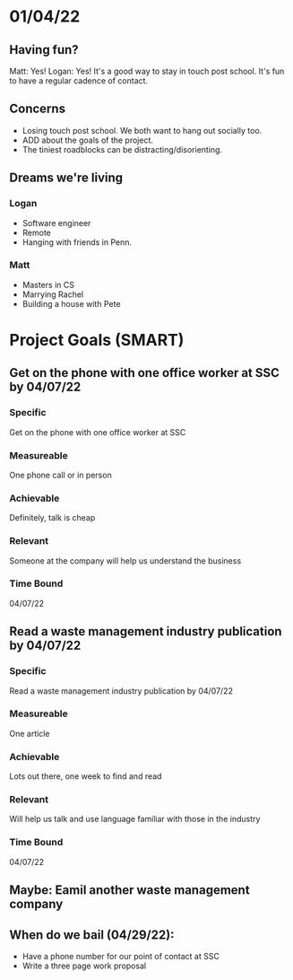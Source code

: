 # 01/04/22

## Having fun?

Matt: Yes!
Logan: Yes!
It's a good way to stay in touch post school.
It's fun to have a regular cadence of contact.

## Concerns
- Losing touch post school. We both want to hang out socially too.
- ADD about the goals of the project.
- The tiniest roadblocks can be distracting/disorienting.

## Dreams we're living

### Logan

- Software engineer
- Remote
- Hanging with friends in Penn.

### Matt
- Masters in CS
- Marrying Rachel
- Building a house with Pete

# Project Goals (SMART)

## Get on the phone with one office worker at SSC by 04/07/22

### Specific
Get on the phone with one office worker at SSC

### Measureable
One phone call or in person

### Achievable
Definitely, talk is cheap

### Relevant
Someone at the company will help us understand the business

### Time Bound
04/07/22


## Read a waste management industry publication by 04/07/22

### Specific
Read a waste management industry publication by 04/07/22

### Measureable
One article

### Achievable
Lots out there, one week to find and read

### Relevant
Will help us talk and use language familiar with those in the industry

### Time Bound
04/07/22

## Maybe: Eamil another waste management company

## When do we bail (04/29/22):
- Have a phone number for our point of contact at SSC
- Write a three page work proposal

